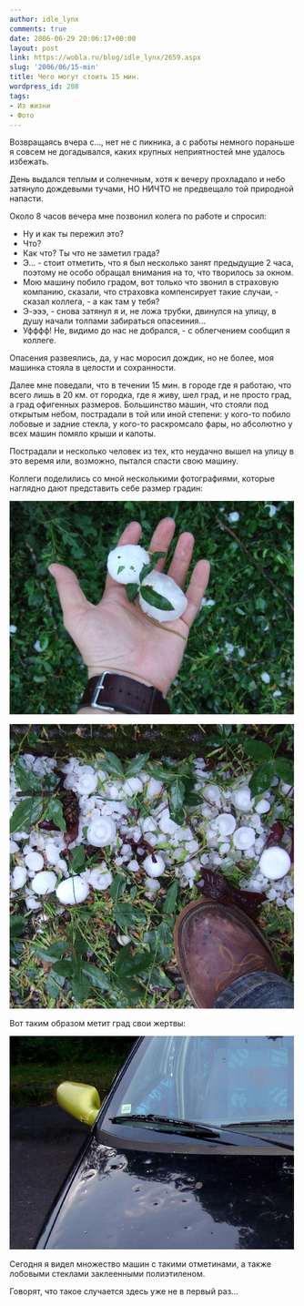 ```yaml
---
author: idle_lynx
comments: true
date: 2006-06-29 20:06:17+00:00
layout: post
link: https://wobla.ru/blog/idle_lynx/2659.aspx
slug: '2006/06/15-min'
title: Чего могут стоить 15 мин.
wordpress_id: 208
tags:
- Из жизни
- Фото
---
```


Возвращаясь вчера с..., нет не с пикника, а с работы немного пораньше я совсем не догадывался, каких крупных неприятностей мне удалось избежать.

День выдался теплым и солнечным, хотя к вечеру прохладало и небо затянуло дождевыми тучами, НО НИЧТО не предвещало той природной напасти.

Около 8 часов вечера мне позвонил колега по работе и спросил:
- Ну и как ты пережил это?
- Что?
- Как что? Ты что не заметил града?
- Э... - стоит отметить, что я был несколько занят предыдущие 2 часа, поэтому не особо обращал внимания на то, что творилось за окном.
- Мою машину побило градом, вот только что звонил в страховую компанию, сказали, что страховка компенсирует такие случаи, - сказал коллега, - а как там у тебя?
- Э-эээ, - снова затянул я и, не ложа трубки, двинулся на улицу, в душу начали толпами забираться опасеиния...
- Уфффф! Не, видимо до нас не добрался, - с облегчением сообщил я коллеге.

Опасения развеялись, да, у нас моросил дождик, но не более, моя машинка стояла в целости и сохранности.

Далее мне поведали, что в течении 15 мин. в городе где я работаю, что всего лишь в 20 км. от городка, где я живу, шел град, и не просто град, а град офигенных размеров. Большинство машин, что стояли под открытым небом, пострадали в той или иной степени: у кого-то побило лобовые и задние стекла, у кого-то раскромсало фары, но абсолютно у всех машин помяло крыши и капоты.

Пострадали и несколько человек из тех, кто неудачно вышел на улицу в это веремя или, возможно, пытался спасти свою машину.

Коллеги поделились со мной несколькими фотографиями, которые наглядно дают представить себе размер градин:

![Mega-Hail](images/2007/05/6df10746-d729-43cd-8065-f693ab482ab4.jpg)

![Mega-Hail](images/2007/05/9694234b-1841-492d-a153-26cadb675111.jpg)

Вот таким образом метит град свои жертвы:

![Hail victim](images/2007/05/3e1586c4-b234-4c7a-b79e-767383dcc79c.jpg)

Сегодня я видел множество машин с такими отметинами, а также лобовыми стеклами заклеенными полиэтиленом.

Говорят, что такое случается здесь уже не в первый раз...

